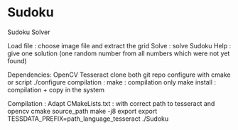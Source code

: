 # Sudoku
Sudoku Solver

Load file : choose image file and extract the grid
Solve : solve Sudoku
Help : give one solution (one random number from all numbers which were not yet found)


Dependencies:
OpenCV
Tesseract
clone both git repo
configure with cmake or script ./configure
compilation : 
make : compilation only
make install : compilation + copy in the system


Compilation : 
Adapt CMakeLists.txt : with correct path to tesseract and opencv
cmake source_path
make -j8
export export TESSDATA_PREFIX=path_language_tesseract
./Sudoku

